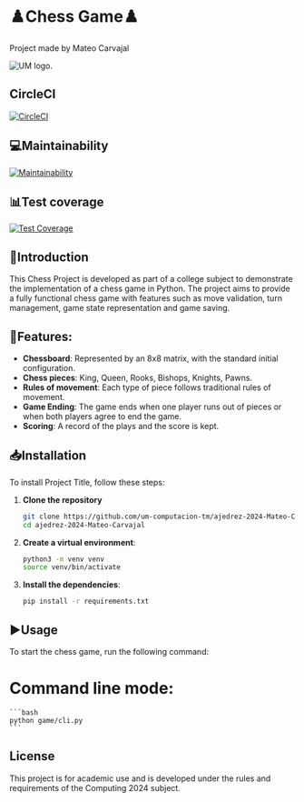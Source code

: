 # **♟️Chess Game♟️**

Project made by Mateo Carvajal

![UM logo](https://upload.wikimedia.org/wikipedia/commons/4/41/UM_logo.png).

## **CircleCI**
[![CircleCI](https://dl.circleci.com/status-badge/img/gh/um-computacion-tm/ajedrez-2024-Mateo-Carvajal/tree/main.svg?style=svg)](https://dl.circleci.com/status-badge/redirect/gh/um-computacion-tm/ajedrez-2024-Mateo-Carvajal/tree/main)

## **💻Maintainability**
[![Maintainability](https://api.codeclimate.com/v1/badges/f217e9d09736104fcae8/maintainability)](https://codeclimate.com/github/um-computacion-tm/ajedrez-2024-Mateo-Carvajal/maintainability)

## **📊Test coverage**
[![Test Coverage](https://api.codeclimate.com/v1/badges/f217e9d09736104fcae8/test_coverage)](https://codeclimate.com/github/um-computacion-tm/ajedrez-2024-Mateo-Carvajal/test_coverage)

## **📄Introduction**

This Chess Project is developed as part of a college subject to demonstrate the implementation of a chess game in Python. The project aims to provide a fully functional chess game with features such as move validation, turn management, game state representation and game saving.

## **🧩Features:**

-  **Chessboard**: Represented by an 8x8 matrix, with the standard initial configuration.
-  **Chess pieces**: King, Queen, Rooks, Bishops, Knights, Pawns.
-  **Rules of movement**: Each type of piece follows traditional rules of movement.
-  **Game Ending**: The game ends when one player runs out of pieces or when both players agree to end the game.
-  **Scoring**: A record of the plays and the score is kept.

## **📥Installation**

To install Project Title, follow these steps:

1. **Clone the repository**
    ```bash
    git clone https://github.com/um-computacion-tm/ajedrez-2024-Mateo-Carvajal.git
    cd ajedrez-2024-Mateo-Carvajal
    ```

2. **Create a virtual environment**:
    ```bash
    python3 -m venv venv
    source venv/bin/activate
    ```

3. **Install the dependencies**:
    ```bash
    pip install -r requirements.txt
    ```

## **▶️Usage**

To start the chess game, run the following command:

# Command line mode:

    ```bash
    python game/cli.py
    ```

## License

This project is for academic use and is developed under the rules and requirements of the Computing 2024 subject.

